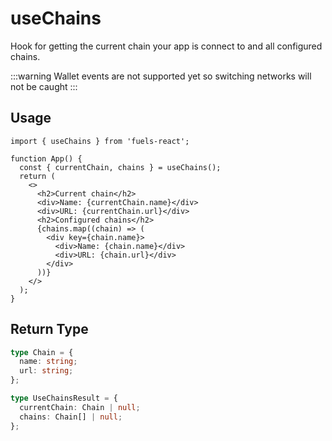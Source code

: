 # useChains

Hook for getting the current chain your app is connect to and all configured chains.

:::warning
Wallet events are not supported yet so switching networks will not be caught
:::

## Usage

```tsx
import { useChains } from 'fuels-react';

function App() {
  const { currentChain, chains } = useChains();
  return (
    <>
      <h2>Current chain</h2>
      <div>Name: {currentChain.name}</div>
      <div>URL: {currentChain.url}</div>
      <h2>Configured chains</h2>
      {chains.map((chain) => (
        <div key={chain.name}>
          <div>Name: {chain.name}</div>
          <div>URL: {chain.url}</div>
        </div>
      ))}
    </>
  );
}
```

## Return Type

```ts
type Chain = {
  name: string;
  url: string;
};

type UseChainsResult = {
  currentChain: Chain | null;
  chains: Chain[] | null;
};
```
